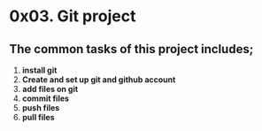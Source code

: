 # 0x03. Git project
## The common tasks of this project includes;
1. **install git**
2. **Create and set up git and github account**
3. **add files on git**
4. **commit files**
5. **push files**
6. **pull files**
